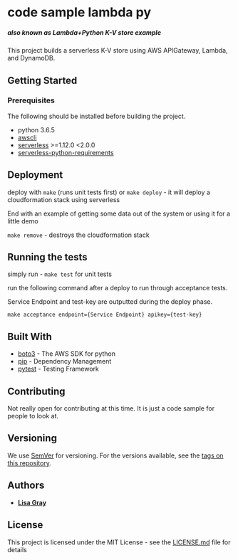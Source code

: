 # code sample lambda py
##### _also known as Lambda+Python K-V store example_
This project builds a serverless K-V store using AWS APIGateway, Lambda, and DynamoDB.

## Getting Started

### Prerequisites

The following should be installed before building the project.

* python 3.6.5 
* [awscli](https://docs.aws.amazon.com/cli/latest/userguide/installing.html)
* [serverless](https://serverless.com/framework/docs/getting-started/) >=1.12.0 <2.0.0 
* [serverless-python-requirements](https://github.com/UnitedIncome/serverless-python-requirements#install)

## Deployment

deploy with `make`  (runs unit tests first) or `make deploy` - it will deploy a cloudformation stack using serverless

End with an example of getting some data out of the system or using it for a little demo

`make remove` - destroys the cloudformation stack

## Running the tests

simply run - `make test` for unit tests

run the following command after a deploy to run through acceptance tests.

Service Endpoint and test-key are outputted during the deploy phase.

```
make acceptance endpoint={Service Endpoint} apikey={test-key}
```

## Built With

* [boto3](http://boto3.readthedocs.io/en/latest/index.html) - The AWS SDK for python
* [pip](https://pypi.org/project/pip/) - Dependency Management
* [pytest](https://docs.pytest.org/en/latest/) - Testing Framework

## Contributing

Not really open for contributing at this time. It is just a code sample for people to look at.

## Versioning

We use [SemVer](http://semver.org/) for versioning. For the versions available, see the [tags on this repository](https://github.com/your/project/tags). 

## Authors
* **[Lisa Gray](linkedin.com/in/gray7)** 

## License

This project is licensed under the MIT License - see the [LICENSE.md](LICENSE.md) file for details
